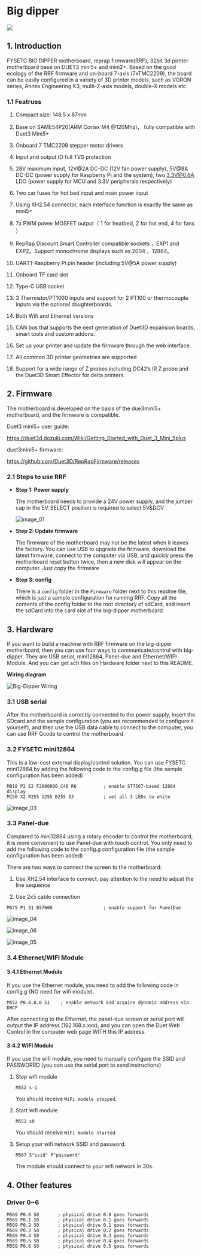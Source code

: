 # Big dipper

![](images/Big-Dipper.png)

## 1. Introduction

FYSETC BIG DIPPER motherboard, reprap firmware(RRF), 32bit 3d pirnter motherboard base on DUET3 mini5+ and mini2+. Based on the good ecology of the RRF firmware and on-board 7-axis (7xTMC2209), the board can be easily configured in a variety of 3D printer models, such as VORON series, Annex Engineering K3, multi-Z-axis models, double-X models etc.

### 1.1 Featrues

1. Compact size: 148.5 x 87mm

2. Base on SAME54P20(ARM Cortex M4 @120Mhz)， fully compatible with Duet3 Mini5+

3. Onboard 7 TMC2209 stepper motor drivers

4. Input and output IO full TVS protection

5. 28V maximum input, 12V@2A DC-DC (12V fan power supply), 5V@8A DC-DC (power supply for Raspberry Pi  and the system), two 3.3V@0.6A LDO (power supply for MCU and 3.3V peripherals respectively)

6. Two car fuses for hot bed input and main power input

7. Using XH2.54 connector, each interface function is exactly the same as mini5+

8. 7x PWM power MOSFET output（ 1 for heatbed, 2 for hot end, 4 for fans ）

9. RepRap Discount Smart Controller compatible sockets ，EXP1 and EXP2。Support monochrome displays such as 2004 ，12864。

10. UART1-Raspberry Pi pin header (including 5V@5A power supply)

11. Onboard TF card slot

12. Type-C USB socket

13. 3 Thermistor/PT1000 inputs and support for 2 PT100 or thermocouple inputs via the optional daughterboards.

14. Both Wifi and Ethernet versions

16. CAN bus that supports the next generation of Duet3D expansion boards, smart tools and 
      custom addons.
    
16. Set up your printer and update the firmware through the web interface.

17. All common 3D printer geometries are supported

18.  Support for a wide range of Z probes including DC42’s IR Z probe and the Duet3D Smart Effector for delta printers.

## 2. Firmware

The motherboard is developed on the basis of the due3mini5+ motherboard, and the firmware is compatible. 

Duet3 mini5+ user guide:

https://duet3d.dozuki.com/Wiki/Getting_Started_with_Duet_3_Mini_5plus

duet3mini5+ firmware:

https://github.com/Duet3D/RepRapFirmware/releases

### 2.1 Steps to use RRF

- **Step 1: Power supply**

  The motherboard needs to provide a 24V power supply, and the jumper cap in the 5V_SELECT position is required to select 5V&DCV

  ![image_01](images/image_01.png)

- **Step 2: Update firmware**

  The firmware of the motherboard may not be the latest when it leaves the factory. You can use USB to upgrade the firmware, download the latest firmware, connect to the computer via USB, and quickly press the motherboard reset button twice, then a new disk will appear on the computer. Just copy the firmware

- **Step 3: config**

  There is a `config` folder in the `Firmware` folder next to this readme file, which is just a sample configuration for running RRF. Copy all the contents of the config folder to the root directory of sdCard, and insert the sdCard into the card slot of the big-dipper motherboard.

## 3. Hardware

If you want to build a machine with RRF firmware on the big-dipper motherboard, then you can use four ways to communicate/control with big-dipper. They are USB serial, mini12864, Panel-due and Ethernet/WIFI Module. And you can get sch files on Hardware folder next to this README.

**Wiring diagram**

![Big-Dipper Wiring](images/Big-Dipper%20Wiring.png)

### 3.1 USB serial

After the motherboard is correctly connected to the power supply, insert the SDcard and the sample configuration (you are recommended to configure it yourself), and then use the USB data cable to connect to the computer, you can use RRF Gcode to control the motherboard.

### 3.2 FYSETC mini12864

This is a low-cost external display/control solution. You can use FYSETC mini12864 by adding the following code to the config.g file (the sample configuration has been added)

```
M918 P2 E2 F2000000 C40 R6			; enable ST7567-based 12864 display
M150 X2 R255 U255 B255 S3			; set all 3 LEDs to white
```

![image_03](images/image_03.bmp)



### 3.3 Panel-due

Compared to mini12864 using a rotary encoder to control the motherboard, it is more convenient to use Panel-due with touch control. You only need to add the following code to the config.g configuration file (the sample configuration has been added)

There are two ways to connect the screen to the motherboard:

1. Use XH2.54 interface to connect, pay attention to the need to adjust the line sequence

2. Use 2x5 cable connection

```
M575 P1 S1 B57600                   ; enable support for PanelDue
```

![image_04](images/image_04.bmp)

![image_06](images/image_06.bmp)

![image_05](images/image_05.bmp)



### 3.4 Ethernet/WIFI Module

#### 3.4.1 Ethernet Module

If you use the Ethernet module, you need to add the following code in config.g (NO need for wifi module).

```
M552 P0.0.0.0 S1    ; enable network and acquire dynamic address via DHCP
```

After connecting to the Ethernet, the panel-due screen or serial port will output the IP address (192.168.x.xxx), and you can open the Duet Web Control in the computer web page WITH this IP address.

#### 3.4.2 WIFI Module

If you use the wifi module, you need to manually configure the SSID and PASSWORRD (you can use the serial port to send instructions)

1. Stop wifi module

   ```
   M552 s-1
   ```

   You should receive `WiFi module stopped`.

2. Start wifi module

   ```
   M552 s0
   ```

   You should receive `WiFi module started`.

3. Setup your wifi network SSID and password.

   ```
   M587 S"ssid" P"password"
   ```

   The module should connect to your wifi network in 30s.

## 4. Other features

### Driver 0~6

```
M569 P0.0 S0       ; physical drive 0.0 goes forwards
M569 P0.1 S0       ; physical drive 0.1 goes forwards
M569 P0.2 S0       ; physical drive 0.1 goes forwards
M569 P0.3 S0       ; physical drive 0.2 goes forwards
M569 P0.4 S0       ; physical drive 0.3 goes forwards
M569 P0.5 S0       ; physical drive 0.4 goes forwards
M569 P0.6 S0       ; physical drive 0.5 goes forwards
```

